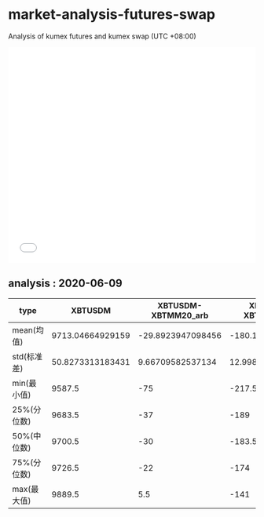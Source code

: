 # market-analysis-futures-swap
Analysis of kumex futures and kumex swap (UTC +08:00)

<iframe width="100%" height="440" src="./data.html" frameborder="no" border="0" scrolling="no"></iframe>

## analysis : 2020-06-09

type|XBTUSDM|XBTUSDM-XBTMM20_arb|XBTUSDM-XBTMU20_arb|
---|---|---|---
mean(均值) | 9713.04664929159 | -29.8923947098456 | -180.125627304738
std(标准差) | 50.8273313183431 | 9.66709582537134 | 12.9988112097032
min(最小值) | 9587.5 | -75 | -217.5
25%(分位数) | 9683.5 | -37 | -189
50%(中位数) | 9700.5 | -30 | -183.5
75%(分位数) | 9726.5 | -22 | -174
max(最大值) | 9889.5 | 5.5 | -141
